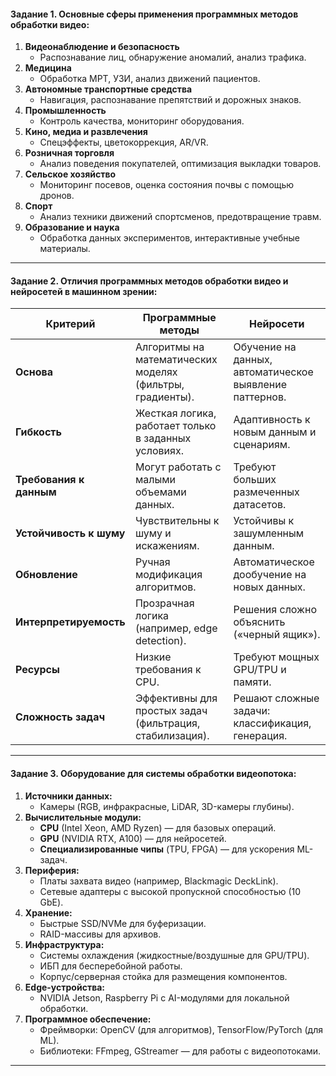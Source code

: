 #### **Задание 1. Основные сферы применения программных методов обработки видео:**  
1. **Видеонаблюдение и безопасность**  
   - Распознавание лиц, обнаружение аномалий, анализ трафика.  
2. **Медицина**  
   - Обработка МРТ, УЗИ, анализ движений пациентов.  
3. **Автономные транспортные средства**  
   - Навигация, распознавание препятствий и дорожных знаков.  
4. **Промышленность**  
   - Контроль качества, мониторинг оборудования.  
5. **Кино, медиа и развлечения**  
   - Спецэффекты, цветокоррекция, AR/VR.  
6. **Розничная торговля**  
   - Анализ поведения покупателей, оптимизация выкладки товаров.  
7. **Сельское хозяйство**  
   - Мониторинг посевов, оценка состояния почвы с помощью дронов.  
8. **Спорт**  
   - Анализ техники движений спортсменов, предотвращение травм.  
9. **Образование и наука**  
   - Обработка данных экспериментов, интерактивные учебные материалы.  

---

#### **Задание 2. Отличия программных методов обработки видео и нейросетей в машинном зрении:**  

| **Критерий**                | **Программные методы**                                  | **Нейросети**                                          |
|-----------------------------|--------------------------------------------------------|-------------------------------------------------------|
| **Основа**                  | Алгоритмы на математических моделях (фильтры, градиенты). | Обучение на данных, автоматическое выявление паттернов. |
| **Гибкость**                | Жесткая логика, работает только в заданных условиях.    | Адаптивность к новым данным и сценариям.               |
| **Требования к данным**     | Могут работать с малыми объемами данных.                | Требуют больших размеченных датасетов.                 |
| **Устойчивость к шуму**     | Чувствительны к шуму и искажениям.                      | Устойчивы к зашумленным данным.                        |
| **Обновление**              | Ручная модификация алгоритмов.                          | Автоматическое дообучение на новых данных.             |
| **Интерпретируемость**      | Прозрачная логика (например, edge detection).           | Решения сложно объяснить («черный ящик»).              |
| **Ресурсы**                 | Низкие требования к CPU.                                | Требуют мощных GPU/TPU и памяти.                       |
| **Сложность задач**          | Эффективны для простых задач (фильтрация, стабилизация). | Решают сложные задачи: классификация, генерация.       |

---

#### **Задание 3. Оборудование для системы обработки видеопотока:**  
1. **Источники данных:**  
   - Камеры (RGB, инфракрасные, LiDAR, 3D-камеры глубины).  
2. **Вычислительные модули:**  
   - **CPU** (Intel Xeon, AMD Ryzen) — для базовых операций.  
   - **GPU** (NVIDIA RTX, A100) — для нейросетей.  
   - **Специализированные чипы** (TPU, FPGA) — для ускорения ML-задач.  
3. **Периферия:**  
   - Платы захвата видео (например, Blackmagic DeckLink).  
   - Сетевые адаптеры с высокой пропускной способностью (10 GbE).  
4. **Хранение:**  
   - Быстрые SSD/NVMe для буферизации.  
   - RAID-массивы для архивов.  
5. **Инфраструктура:**  
   - Системы охлаждения (жидкостные/воздушные для GPU/TPU).  
   - ИБП для бесперебойной работы.  
   - Корпус/серверная стойка для размещения компонентов.  
6. **Edge-устройства:**  
   - NVIDIA Jetson, Raspberry Pi с AI-модулями для локальной обработки.  
7. **Программное обеспечение:**  
   - Фреймворки: OpenCV (для алгоритмов), TensorFlow/PyTorch (для ML).  
   - Библиотеки: FFmpeg, GStreamer — для работы с видеопотоками.  

---

